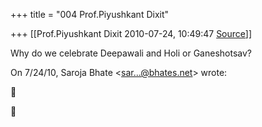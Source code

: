 +++
title = "004 Prof.Piyushkant Dixit"

+++
[[Prof.Piyushkant Dixit	2010-07-24, 10:49:47 [Source](https://groups.google.com/g/bvparishat/c/Am8Pqu2KzuE)]]



Why do we celebrate Deepawali and Holi or Ganeshotsav?

On 7/24/10, Saroja Bhate \<[sar...@bhates.net]()\> wrote:  





